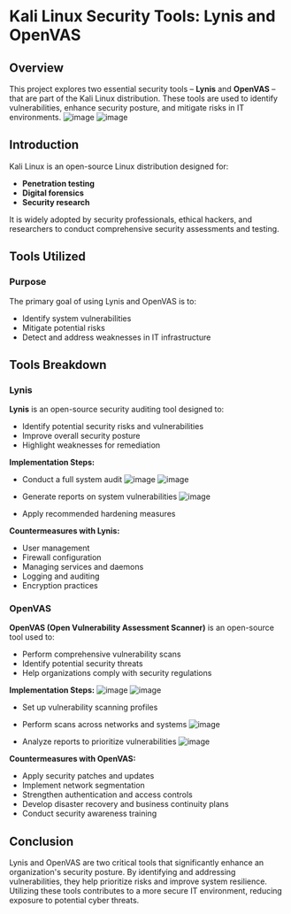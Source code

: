 # Kali Linux Security Tools: Lynis and OpenVAS

## Overview
This project explores two essential security tools – **Lynis** and **OpenVAS** – that are part of the Kali Linux distribution. These tools are used to identify vulnerabilities, enhance security posture, and mitigate risks in IT environments.
![image](https://github.com/user-attachments/assets/f1544d45-5da3-4abc-a995-72e9239a0b1e) ![image](https://github.com/user-attachments/assets/c00a0bad-a0e0-45c4-9010-4e112b2d6120)


## Introduction
Kali Linux is an open-source Linux distribution designed for:
- **Penetration testing**  
- **Digital forensics**  
- **Security research**  

It is widely adopted by security professionals, ethical hackers, and researchers to conduct comprehensive security assessments and testing.

## Tools Utilized
### Purpose
The primary goal of using Lynis and OpenVAS is to:
- Identify system vulnerabilities  
- Mitigate potential risks  
- Detect and address weaknesses in IT infrastructure  

## Tools Breakdown
### Lynis
**Lynis** is an open-source security auditing tool designed to:
- Identify potential security risks and vulnerabilities  
- Improve overall security posture  
- Highlight weaknesses for remediation  

**Implementation Steps:**
- Conduct a full system audit
  ![image](https://github.com/user-attachments/assets/759cfb41-10af-468a-a747-4340872fbeab)
  ![image](https://github.com/user-attachments/assets/baef29db-62fd-4d86-b0dc-86922257e56b)

- Generate reports on system vulnerabilities
  ![image](https://github.com/user-attachments/assets/6d7fe18f-8271-4e33-8f72-1f6e528824c6)

- Apply recommended hardening measures  

**Countermeasures with Lynis:**
- User management  
- Firewall configuration  
- Managing services and daemons  
- Logging and auditing  
- Encryption practices  

### OpenVAS
**OpenVAS (Open Vulnerability Assessment Scanner)** is an open-source tool used to:
- Perform comprehensive vulnerability scans  
- Identify potential security threats  
- Help organizations comply with security regulations  

**Implementation Steps:**
![image](https://github.com/user-attachments/assets/41ca685a-aaef-4e54-a124-43695a002f9f)
![image](https://github.com/user-attachments/assets/a4056a40-8f93-4480-a62c-4e5e53281254)

- Set up vulnerability scanning profiles
- Perform scans across networks and systems
  ![image](https://github.com/user-attachments/assets/6d4be850-ed28-4f50-b726-c7f3e831c80d)

- Analyze reports to prioritize vulnerabilities
  ![image](https://github.com/user-attachments/assets/8ba72aa0-9f45-436d-b953-4cdc870baf2c)


**Countermeasures with OpenVAS:**
- Apply security patches and updates  
- Implement network segmentation  
- Strengthen authentication and access controls  
- Develop disaster recovery and business continuity plans  
- Conduct security awareness training  

## Conclusion
Lynis and OpenVAS are two critical tools that significantly enhance an organization's security posture. By identifying and addressing vulnerabilities, they help prioritize risks and improve system resilience. Utilizing these tools contributes to a more secure IT environment, reducing exposure to potential cyber threats.
